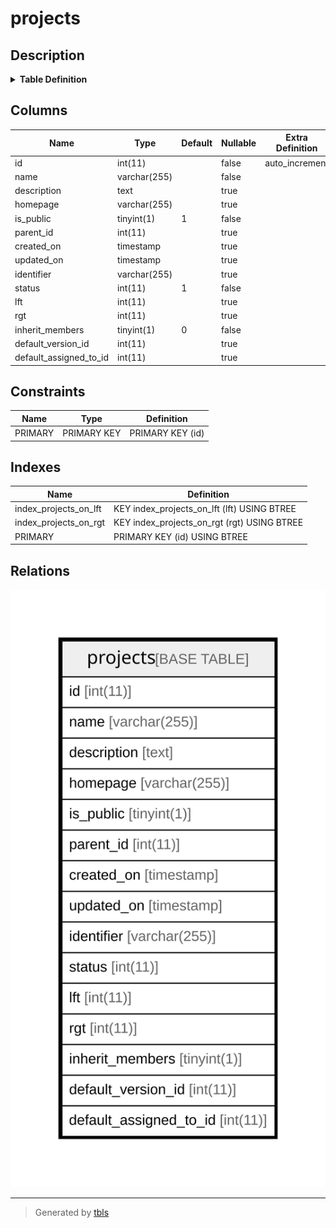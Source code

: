 # projects

## Description

<details>
<summary><strong>Table Definition</strong></summary>

```sql
CREATE TABLE `projects` (
  `id` int(11) NOT NULL AUTO_INCREMENT,
  `name` varchar(255) NOT NULL DEFAULT '',
  `description` text,
  `homepage` varchar(255) DEFAULT '',
  `is_public` tinyint(1) NOT NULL DEFAULT '1',
  `parent_id` int(11) DEFAULT NULL,
  `created_on` timestamp NULL DEFAULT NULL,
  `updated_on` timestamp NULL DEFAULT NULL,
  `identifier` varchar(255) DEFAULT NULL,
  `status` int(11) NOT NULL DEFAULT '1',
  `lft` int(11) DEFAULT NULL,
  `rgt` int(11) DEFAULT NULL,
  `inherit_members` tinyint(1) NOT NULL DEFAULT '0',
  `default_version_id` int(11) DEFAULT NULL,
  `default_assigned_to_id` int(11) DEFAULT NULL,
  PRIMARY KEY (`id`),
  KEY `index_projects_on_lft` (`lft`),
  KEY `index_projects_on_rgt` (`rgt`)
) ENGINE=InnoDB DEFAULT CHARSET=latin1
```

</details>

## Columns

| Name | Type | Default | Nullable | Extra Definition | Children | Parents | Comment |
| ---- | ---- | ------- | -------- | --------------- | -------- | ------- | ------- |
| id | int(11) |  | false | auto_increment |  |  |  |
| name | varchar(255) |  | false |  |  |  |  |
| description | text |  | true |  |  |  |  |
| homepage | varchar(255) |  | true |  |  |  |  |
| is_public | tinyint(1) | 1 | false |  |  |  |  |
| parent_id | int(11) |  | true |  |  |  |  |
| created_on | timestamp |  | true |  |  |  |  |
| updated_on | timestamp |  | true |  |  |  |  |
| identifier | varchar(255) |  | true |  |  |  |  |
| status | int(11) | 1 | false |  |  |  |  |
| lft | int(11) |  | true |  |  |  |  |
| rgt | int(11) |  | true |  |  |  |  |
| inherit_members | tinyint(1) | 0 | false |  |  |  |  |
| default_version_id | int(11) |  | true |  |  |  |  |
| default_assigned_to_id | int(11) |  | true |  |  |  |  |

## Constraints

| Name | Type | Definition |
| ---- | ---- | ---------- |
| PRIMARY | PRIMARY KEY | PRIMARY KEY (id) |

## Indexes

| Name | Definition |
| ---- | ---------- |
| index_projects_on_lft | KEY index_projects_on_lft (lft) USING BTREE |
| index_projects_on_rgt | KEY index_projects_on_rgt (rgt) USING BTREE |
| PRIMARY | PRIMARY KEY (id) USING BTREE |

## Relations

![er](projects.svg)

---

> Generated by [tbls](https://github.com/k1LoW/tbls)
